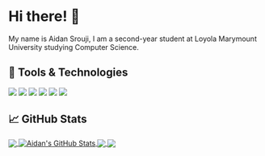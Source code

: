# Hi there! 👋

My name is Aidan Srouji, I am a second-year student at Loyola Marymount University studying Computer Science.

## 🔧 Tools & Technologies

![](https://img.shields.io/badge/OS-Windows-informational?style=flat&logo=windows&logoColor=white&color=c63f79)
![](https://img.shields.io/badge/Editor-VSCode-informational?style=flat&logo=visualstudio&logoColor=white&color=c63f79)
![](https://img.shields.io/badge/Code-JavaScript-informational?style=flat&logo=javascript&logoColor=white&color=c63f79)
![](https://img.shields.io/badge/Code-Java-informational?style=flat&logo=java&logoColor=white&color=c63f79)
![](https://img.shields.io/badge/Library-React.js-informational?style=flat&logo=react&logoColor=white&color=c63f79)
![](https://img.shields.io/badge/Library-p5.js-informational?style=flat&logo=p5dotjs&logoColor=white&color=c63f79)

## 📈 GitHub Stats

<a href="https://github.com/asrouji?tab=repositories">
  <img align="center" src="https://github-readme-stats.vercel.app/api/top-langs/?username=asrouji&theme=radical&langs_count=3&hide=typescript" />
</a>
<a href="https://github.com/asrouji/asrouji">
  <img align="center" src="https://github-readme-stats.vercel.app/api?username=asrouji&show_icons=true&line_height=27&count_private=true&theme=radical" alt="Aidan's GitHub Stats" />
</a>

<a href="https://github.com/asrouji/LMU">
  <img align="center" src="https://github-readme-stats.vercel.app/api/pin/?username=asrouji&repo=LMU&theme=radical" />
</a>


<a href="https://github.com/asrouji/zombies-among-us">
  <img align="center" src="https://github-readme-stats.vercel.app/api/pin/?username=asrouji&repo=zombies-among-us&theme=radical" />
</a>

